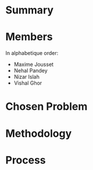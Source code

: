 # Summary


# Members
In alphabetique order:
- Maxime Jousset
- Nehal Pandey
- Nizar Islah
- Vishal Ghor


# Chosen Problem

# Methodology

# Process
